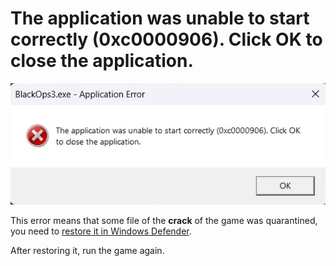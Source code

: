 # The application was unable to start correctly (0xc0000906). Click OK to close the application.

![0xc0000906](assets/errors/0xc0000906.png)

This error means that some file of the **crack** of the game was quarantined, you need to [restore it in Windows Defender](restore-files.md).

After restoring it, run the game again.